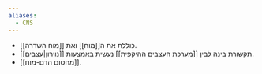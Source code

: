 ```yaml
---
aliases:
  - CNS
---
```

- כוללת את ה[[מוח]] ואת [[מוח השדרה]].
- תקשורת בינה לבין [[מערכת העצבים ההיקפית]] נעשית באמצעות [[נוירון|עצבים]].
- [[מחסום הדם-מוח]].